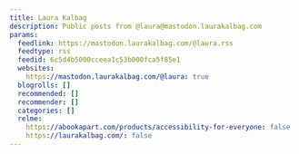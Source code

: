 ```yaml
---
title: Laura Kalbag
description: Public posts from @laura@mastodon.laurakalbag.com
params:
  feedlink: https://mastodon.laurakalbag.com/@laura.rss
  feedtype: rss
  feedid: 6c5d4b5000cceea1c53b000fca5f85e1
  websites:
    https://mastodon.laurakalbag.com/@laura: true
  blogrolls: []
  recommended: []
  recommender: []
  categories: []
  relme:
    https://abookapart.com/products/accessibility-for-everyone: false
    https://laurakalbag.com/: false
---
```

